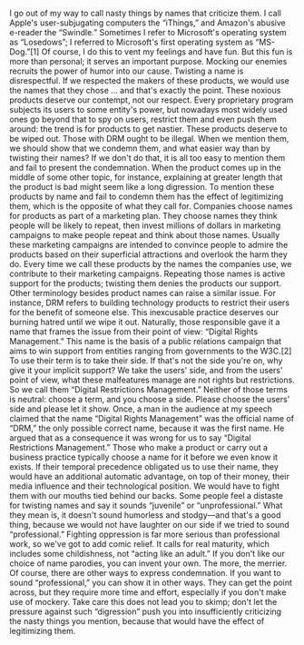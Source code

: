 I go out of my way to call nasty things by names that criticize them. I call Apple's user-subjugating computers the “iThings,” and Amazon's abusive e-reader the “Swindle.” Sometimes I refer to Microsoft's operating system as “Losedows”; I referred to Microsoft's first operating system as “MS-Dog.”[1] Of course, I do this to vent my feelings and have fun. But this fun is more than personal; it serves an important purpose. Mocking our enemies recruits the power of humor into our cause. Twisting a name is disrespectful. If we respected the makers of these products, we would use the names that they chose … and that's exactly the point. These noxious products deserve our contempt, not our respect. Every proprietary program subjects its users to some entity's power, but nowadays most widely used ones go beyond that to spy on users, restrict them and even push them around: the trend is for products to get nastier. These products deserve to be wiped out. Those with DRM ought to be illegal. When we mention them, we should show that we condemn them, and what easier way than by twisting their names? If we don't do that, it is all too easy to mention them and fail to present the condemnation. When the product comes up in the middle of some other topic, for instance, explaining at greater length that the product is bad might seem like a long digression. To mention these products by name and fail to condemn them has the effect of legitimizing them, which is the opposite of what they call for. Companies choose names for products as part of a marketing plan. They choose names they think people will be likely to repeat, then invest millions of dollars in marketing campaigns to make people repeat and think about those names. Usually these marketing campaigns are intended to convince people to admire the products based on their superficial attractions and overlook the harm they do. Every time we call these products by the names the companies use, we contribute to their marketing campaigns. Repeating those names is active support for the products; twisting them denies the products our support. Other terminology besides product names can raise a similar issue. For instance, DRM refers to building technology products to restrict their users for the benefit of someone else. This inexcusable practice deserves our burning hatred until we wipe it out. Naturally, those responsible gave it a name that frames the issue from their point of view: “Digital Rights Management.” This name is the basis of a public relations campaign that aims to win support from entities ranging from governments to the W3C.[2] To use their term is to take their side. If that's not the side you're on, why give it your implicit support? We take the users' side, and from the users' point of view, what these malfeatures manage are not rights but restrictions. So we call them “Digital Restrictions Management.” Neither of those terms is neutral: choose a term, and you choose a side. Please choose the users' side and please let it show. Once, a man in the audience at my speech claimed that the name “Digital Rights Management” was the official name of “DRM,” the only possible correct name, because it was the first name. He argued that as a consequence it was wrong for us to say “Digital Restrictions Management.” Those who make a product or carry out a business practice typically choose a name for it before we even know it exists. If their temporal precedence obligated us to use their name, they would have an additional automatic advantage, on top of their money, their media influence and their technological position. We would have to fight them with our mouths tied behind our backs. Some people feel a distaste for twisting names and say it sounds “juvenile” or “unprofessional.” What they mean is, it doesn't sound humorless and stodgy—and that's a good thing, because we would not have laughter on our side if we tried to sound “professional.” Fighting oppression is far more serious than professional work, so we've got to add comic relief. It calls for real maturity, which includes some childishness, not “acting like an adult.” If you don't like our choice of name parodies, you can invent your own. The more, the merrier. Of course, there are other ways to express condemnation. If you want to sound “professional,” you can show it in other ways. They can get the point across, but they require more time and effort, especially if you don't make use of mockery. Take care this does not lead you to skimp; don't let the pressure against such “digression” push you into insufficiently criticizing the nasty things you mention, because that would have the effect of legitimizing them.